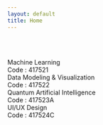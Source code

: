 ```yaml
---
layout: default
title: Home
---
```




<!-- ✅ Breadcrumb -->
<div id="breadcrumb-container">
  <nav id="breadcrumb"></nav>
</div>

<br><br>

<!-- ✅ Subject Cards -->
<div class="card-container">

  <a href="1000.html" style="text-decoration: none;">
    <div class="subject-card">
      <div class="subject-title">Machine Learning</div>
      <div class="subject-code">Code : 417521</div>
    </div>
  </a>

  <a href="417522.html" style="text-decoration: none;">
    <div class="subject-card">
      <div class="subject-title">Data Modeling & Visualization</div>
      <div class="subject-code">Code : 417522</div>
    </div>
  </a>

  <a href="417523A.html" style="text-decoration: none;">
    <div class="subject-card">
      <div class="subject-title">Quantum Artificial Intelligence</div>
      <div class="subject-code">Code : 417523A</div>
    </div>
  </a>

  <a href="417524C.html" style="text-decoration: none;">
    <div class="subject-card">
      <div class="subject-title">UI/UX Design</div>
      <div class="subject-code">Code : 417524C</div>
    </div>
  </a>


  <!-- More cards as needed -->

</div>


